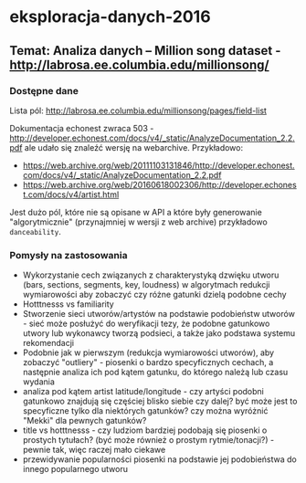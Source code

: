 # eksploracja-danych-2016

## Temat: Analiza danych – Million song dataset - http://labrosa.ee.columbia.edu/millionsong/

### Dostępne dane

Lista pól: http://labrosa.ee.columbia.edu/millionsong/pages/field-list

Dokumentacja echonest zwraca 503 - http://developer.echonest.com/docs/v4/_static/AnalyzeDocumentation_2.2.pdf ale udało się znaleźć wersję na webarchive. Przykładowo:

- https://web.archive.org/web/20111103131846/http://developer.echonest.com/docs/v4/_static/AnalyzeDocumentation_2.2.pdf
- https://web.archive.org/web/20160618002306/http://developer.echonest.com/docs/v4/artist.html

Jest dużo pól, które nie są opisane w API a które były generowanie "algorytmicznie" (przynajmniej w wersji z web archive) przykładowo `danceability`.

### Pomysły na zastosowania

- Wykorzystanie cech związanych z charakterystyką dzwięku utworu (bars, sections, segments, key, loudness) w algorytmach redukcji wymiarowości aby zobaczyć czy różne gatunki dzielą podobne cechy
- Hotttnesss vs familiarity
- Stworzenie sieci utworów/artystów na podstawie podobieństw utworów - sieć może posłużyć do weryfikacji tezy, że podobne gatunkowo
utwory lub wykonawcy tworzą podsieci, a także jako podstawa systemu rekomendacji
- Podobnie jak w pierwszym (redukcja wymiarowości utworów), aby zobaczyć "outliery" - piosenki o bardzo specyficznych cechach, a następnie analiza ich pod kątem gatunku, do którego należą lub czasu wydania
- analiza pod kątem artist latitude/longitude - czy artyści podobni gatunkowo znajdują się częściej blisko siebie czy dalej? być może jest to specyficzne tylko dla niektórych gatunków? czy można wyróżnić "Mekki" dla pewnych gatunków?
- title vs hotttnesss - czy ludziom bardziej podobają się piosenki o prostych tytułach? (być może również o prostym rytmie/tonacji?) - pewnie tak, więc raczej mało ciekawe
- przewidywanie popularności piosenki na podstawie jej podobieństwa do innego popularnego utworu